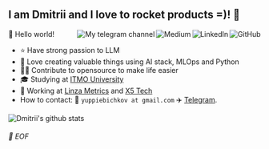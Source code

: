 ## I am Dmitrii and I love to rocket products =)! :wave:

<a href="https://github.com/dimaioksha"><img align="right" alt="GitHub" src="https://img.shields.io/badge/dynamic/json?logo=github&label=GitHub+Followers&labelColor=282c34&color=181717&query=%24.data.totalSubs&url=https%3A%2F%2Fapi.spencerwoo.com%2Fsubstats%2F%3Fsource%3Dgithub%26queryKey%3Ddimaioksha&longCache=true"/></a>

<a href="https://www.linkedin.com/in/dmitriiioksha/"><img align="right" alt="LinkedIn" src="https://img.shields.io/badge/-dimaioksha-blue?style=flat-square&logo=Linkedin&logoColor=white&link=https://www.linkedin.com/in/dmitriiioksha/"/></a>

<a href="https://www.linkedin.com/in/dmitriiioksha/"><img align="right" alt="Medium" src="https://img.shields.io/badge/-@yuppienichkov-03a57a?style=flat-square&labelColor=000000&logo=Medium&link=https://medium.com/@yuppiebichkov"/></a>

<a href="https://t.me/usefulml"><img align="right" alt="My telegram channel" src="https://img.shields.io/badge/dynamic/json?logo=telegram&label=%40usefulml&labelColor=282c34&suffix=+members&color=2CA5E0&query=%24.data.totalSubs&url=https%3A%2F%2Fapi.spencerwoo.com%2Fsubstats%2F%3Fsource%3Dtelegram%26queryKey%3Dusefulml&longCache=true"/></a>

🎊 Hello world!

- ⭐️ Have strong passion to LLM
- 🔧 Love creating valuable things using AI stack, MLOps and Python
- 🤝🏻 Contribute to opensource to make life easier
- 🎓 Studying at [ITMO University](https://en.itmo.ru/)
- 💼 Working at [Linza Metrics](https://linzametrics.com/) and [X5 Tech](https://www.x5-tech.ru/) 
- How to contact: :email: `yuppiebichkov at gmail.com` :airplane: [Telegram](https://t.me/realChungZH).

![Dmitrii's github stats](https://github-readme-stats.vercel.app/api?username=dimaioksha&theme=gruvbox&show_icons=true)


###### 💾 EOF
